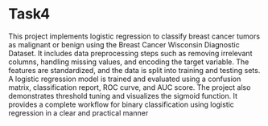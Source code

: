 # Task4
This project implements logistic regression to classify breast cancer tumors as malignant or benign using the Breast Cancer Wisconsin Diagnostic Dataset. It includes data preprocessing steps such as removing irrelevant columns, handling missing values, and encoding the target variable. The features are standardized, and the data is split into training and testing sets. A logistic regression model is trained and evaluated using a confusion matrix, classification report, ROC curve, and AUC score. The project also demonstrates threshold tuning and visualizes the sigmoid function. It provides a complete workflow for binary classification using logistic regression in a clear and practical manner
